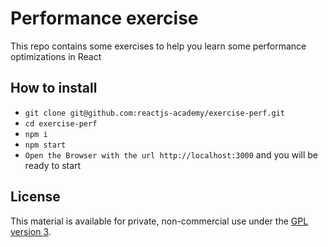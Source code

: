 Performance exercise
=========================

This repo contains some exercises to help you learn some performance optimizations in React

## How to install

- `git clone git@github.com:reactjs-academy/exercise-perf.git`
- `cd exercise-perf`
- `npm i`
- `npm start`
- `Open the Browser with the url http://localhost:3000` and you will be ready to start

## License

This material is available for private, non-commercial use under the [GPL version 3](http://www.gnu.org/licenses/gpl-3.0-standalone.html).
